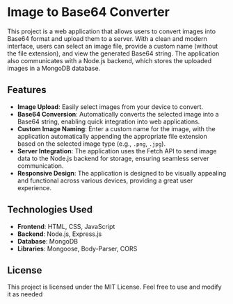 # Image to Base64 Converter

This project is a web application that allows users to convert images into Base64 format and upload them to a server. With a clean and modern interface, users can select an image file, provide a custom name (without the file extension), and view the generated Base64 string. The application also communicates with a Node.js backend, which stores the uploaded images in a MongoDB database.

## Features

- **Image Upload**: Easily select images from your device to convert.
- **Base64 Conversion**: Automatically converts the selected image into a Base64 string, enabling quick integration into web applications.
- **Custom Image Naming**: Enter a custom name for the image, with the application automatically appending the appropriate file extension based on the selected image type (e.g., `.png`, `.jpg`).
- **Server Integration**: The application uses the Fetch API to send image data to the Node.js backend for storage, ensuring seamless server communication.
- **Responsive Design**: The application is designed to be visually appealing and functional across various devices, providing a great user experience.

## Technologies Used

- **Frontend**: HTML, CSS, JavaScript
- **Backend**: Node.js, Express.js
- **Database**: MongoDB
- **Libraries**: Mongoose, Body-Parser, CORS

## License

This project is licensed under the MIT License. Feel free to use and modify it as needed